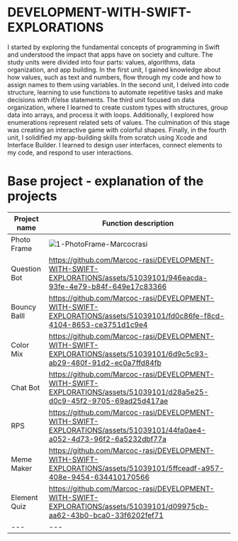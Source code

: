 # DEVELOPMENT-WITH-SWIFT-EXPLORATIONS

I started by exploring the fundamental concepts of programming in Swift and understood the impact that apps have on society and culture. The study units were divided into four parts: values, algorithms, data organization, and app building. In the first unit, I gained knowledge about how values, such as text and numbers, flow through my code and how to assign names to them using variables. In the second unit, I delved into code structure, learning to use functions to automate repetitive tasks and make decisions with if/else statements. The third unit focused on data organization, where I learned to create custom types with structures, group data into arrays, and process it with loops. Additionally, I explored how enumerations represent related sets of values. The culmination of this stage was creating an interactive game with colorful shapes. Finally, in the fourth unit, I solidified my app-building skills from scratch using Xcode and Interface Builder. I learned to design user interfaces, connect elements to my code, and respond to user interactions. 

# Base project - explanation of the projects

| Project name | Function description |
|---|---|
|Photo Frame|![1-PhotoFrame-Marcocrasi](https://github.com/Marcoc-rasi/DEVELOPMENT-WITH-SWIFT-EXPLORATIONS/assets/51039101/2e1996cd-eda4-4451-9c5f-adf5ae190e31)|
| Question Bot | https://github.com/Marcoc-rasi/DEVELOPMENT-WITH-SWIFT-EXPLORATIONS/assets/51039101/946eacda-93fe-4e79-b84f-649e17c83366 |
| Bouncy Balll | https://github.com/Marcoc-rasi/DEVELOPMENT-WITH-SWIFT-EXPLORATIONS/assets/51039101/fd0c86fe-f8cd-4104-8653-ce3751d1c9e4 |
| Color Mix | https://github.com/Marcoc-rasi/DEVELOPMENT-WITH-SWIFT-EXPLORATIONS/assets/51039101/6d9c5c93-ab29-480f-91d2-ec0a7ffd84fb |
| Chat Bot | https://github.com/Marcoc-rasi/DEVELOPMENT-WITH-SWIFT-EXPLORATIONS/assets/51039101/d28a5e25-d0c9-45f2-9705-69ad25d417ae |
| RPS |https://github.com/Marcoc-rasi/DEVELOPMENT-WITH-SWIFT-EXPLORATIONS/assets/51039101/44fa0ae4-a052-4d73-96f2-6a5232dbf77a |
| Meme Maker | https://github.com/Marcoc-rasi/DEVELOPMENT-WITH-SWIFT-EXPLORATIONS/assets/51039101/5ffceadf-a957-408e-9454-634410170566 |
| Element Quiz | https://github.com/Marcoc-rasi/DEVELOPMENT-WITH-SWIFT-EXPLORATIONS/assets/51039101/d09975cb-aa62-43b0-bca0-33f6202fef71 |
 |---|---|
